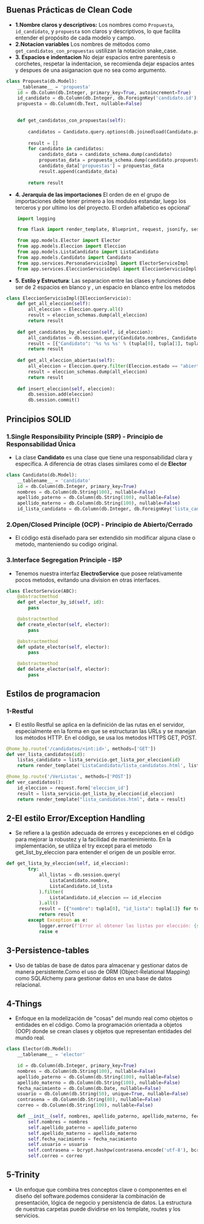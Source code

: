 
## Buenas Prácticas de Clean Code


- **1.Nombre claros y descriptivos:** Los nombres como `Propuesta`, `id_candidato`, y `propuesta` son claros y descriptivos, lo que facilita entender el propósito de cada modelo y campo.
- **2.Notacion variables** Los nombres de métodos como `get_candidatos_con_propuestas` ustilizan la notacion snake_case.
- **3. Espacios e indentacion** No dejar espacios entre parentesis o corchetes, respetar la indentacion, se recomienda dejar espacios antes y despues de una asiganacion que no sea como argumento.
```python
class Propuesta(db.Model):
    __tablename__ = 'propuesta'
    id = db.Column(db.Integer, primary_key=True, autoincrement=True)
    id_candidato = db.Column(db.Integer, db.ForeignKey('candidato.id'), nullable=False)
    propuesta = db.Column(db.Text, nullable=False)
    
```
```python
    def get_candidatos_con_propuestas(self):
       
        candidatos = Candidato.query.options(db.joinedload(Candidato.propuestas)).all()
        
        result = []
        for candidato in candidatos:
            candidato_data = candidato_schema.dump(candidato)
            propuestas_data = propuesta_schema.dump(candidato.propuestas, many=True)
            candidato_data['propuestas'] = propuestas_data
            result.append(candidato_data)
        
        return result
```
- **4. Jerarquia de las importaciones** El orden de en el grupo de importaciones debe tener primero a los modulos estandar, luego los terceros y por ultimo los del proyecto. El orden alfabetico es opcional'

```python
    import logging

    from flask import render_template, Blueprint, request, jsonify, session, redirect, url_for, make_response

    from app.models.Elector import Elector
    from app.models.Eleccion import Eleccion
    from app.models.ListaCandidato import ListaCandidato
    from app.models.Candidato import Candidato
    from app.services.PersonaServicioImpl import ElectorServiceImpl
    from app.services.EleccionServicioImpl import EleccionServicioImpl
```

- **5. Estilo y Estructura**: Las separacion entre las clases y funciones debe ser de 2 espacios en blanco y , un espacio en blanco entre los metodos
```python
class EleccionServicioImpl(IEleccionServicio):
    def get_all_eleccion(self):
        all_eleccion = Eleccion.query.all()
        result = eleccion_schemas.dump(all_eleccion)
        return result
    
    def get_candidatos_by_eleccion(self, id_eleccion):
        all_candidatos = db.session.query(Candidato.nombres, Candidato.apellido_paterno, Candidato.apellido_materno, ListaCandidato.nombre, Candidato.id).join(ListaCandidato, ListaCandidato.id_lista == Candidato.id_lista_candidato).filter(ListaCandidato.id_eleccion == id_eleccion).all()
        result = [{"Candidato": '%s %s %s' % (tupla[0], tupla[1], tupla[2]), "Lista": tupla[3], "id_candidato": tupla[4]} for tupla in all_candidatos]
        return result
    
    def get_all_eleccion_abiertas(self):
        all_eleccion = Eleccion.query.filter(Eleccion.estado == "abierto").all()
        result = eleccion_schemas.dump(all_eleccion)
        return result
    
    def insert_eleccion(self, eleccion):
        db.session.add(eleccion)
        db.session.commit()
```

## Principios SOLID

### 1.Single Responsibility Principle (SRP) - Principio de Responsabilidad Única

- La clase **Candidato** es una  clase que tiene una responsabilidad clara y específica. A diferencia de otras clases similares como el de **Elector**
```python
class Candidato(db.Model):
    __tablename__ = 'candidato'
    id = db.Column(db.Integer, primary_key=True)
    nombres = db.Column(db.String(100), nullable=False)
    apellido_paterno = db.Column(db.String(100), nullable=False)
    apellido_materno = db.Column(db.String(100), nullable=False)
    id_lista_candidato = db.Column(db.Integer, db.ForeignKey('lista_candidato.id_lista'),nullable=True)
```
### 2.Open/Closed Principle (OCP) - Principio de Abierto/Cerrado

- El código está diseñado para ser extendido sin modificar alguna clase o metodo, manteniendo su codigo original.

### 3.Interface Segregation Principle - ISP 
- Tenemos nuestra interfaz **ElectroService** que posee relativamente pocos metodos, evitando una division en otras interfaces.

```python
class ElectorService(ABC):
    @abstractmethod             
    def get_elector_by_id(self, id):
        pass

    @abstractmethod
    def create_elector(self, elector):
        pass

    @abstractmethod
    def update_elector(self, elector):
        pass

    @abstractmethod
    def delete_elector(self, elector):
        pass
```
## Estilos de programacion

### 1-Restful
- El estilo Restful se aplica en la definición de las rutas en el servidor, especialmente en la forma en que se estructuran las URLs y se manejan los métodos HTTP. En el código, se usa los metodos HTTPS GET, POST.
```python
@home_bp.route('/candidatos/<int:id>', methods=['GET'])
def ver_lista_candidatos(id):
    listas_candidato = lista_servicio.get_lista_por_eleccion(id)
    return render_template('ListaCandidato/lista_candidatos.html', listas=listas_candidato)

@home_bp.route('/VerListas', methods=['POST'])
def ver_candidatos():
    id_eleccion = request.form['eleccion_id']
    result = lista_servicio.get_lista_by_eleccion(id_eleccion)
    return render_template("lista_candidatos.html", data = result)
```

## 2-El estilo Error/Exception Handling 
- Se refiere a la gestión adecuada de errores y excepciones en el código para mejorar la robustez y la facilidad de mantenimiento. En la implementación, se utiliza el try except para el metodo get_list_by_eleccion para entender el origen de un posible error.

```python
def get_lista_by_eleccion(self, id_eleccion):
        try:
            all_listas = db.session.query(
                ListaCandidato.nombre, 
                ListaCandidato.id_lista
            ).filter(
                ListaCandidato.id_eleccion == id_eleccion
            ).all()
            result = [{"nombre": tupla[0], "id_lista": tupla[1]} for tupla in all_listas]
            return result
        except Exception as e:
            logger.error(f'Error al obtener las listas por elección: {str(e)}')
            raise e
```
## 3-Persistence-tables
- Uso de tablas de base de datos para almacenar y gestionar datos de manera persistente.Como el uso de ORM (Object-Relational Mapping) como SQLAlchemy para gestionar datos en una base de datos relacional.

## 4-Things
- Enfoque en la modelización de "cosas" del mundo real como objetos o entidades en el código.
Como la programación orientada a objetos (OOP) donde se crean clases y objetos que representan entidades del mundo real.

```python
class Elector(db.Model):
    __tablename__ = 'elector'

    id = db.Column(db.Integer, primary_key=True)
    nombres = db.Column(db.String(100), nullable=False)
    apellido_paterno = db.Column(db.String(100), nullable=False)
    apellido_materno = db.Column(db.String(100), nullable=False)
    fecha_nacimiento = db.Column(db.Date, nullable=False)
    usuario = db.Column(db.String(50), unique=True, nullable=False)
    contrasena = db.Column(db.String(80), nullable=False)
    correo = db.Column(db.String(100), nullable=False)

    def __init__(self, nombres, apellido_paterno, apellido_materno, fecha_nacimiento, usuario, contrasena, correo):
        self.nombres = nombres
        self.apellido_paterno = apellido_paterno
        self.apellido_materno = apellido_materno
        self.fecha_nacimiento = fecha_nacimiento
        self.usuario = usuario
        self.contrasena = bcrypt.hashpw(contrasena.encode('utf-8'), bcrypt.gensalt()).decode('utf-8')
        self.correo = correo
```
## 5-Trinity
- Un enfoque que combina tres conceptos clave o componentes en el diseño del software.podemos considerar la combinación de presentación, lógica de negocio y persistencia de datos. La estructura de nuestras carpetas puede dividirse en los template, routes y los servicios.

